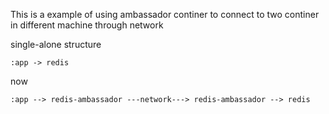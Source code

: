 This is a example of using ambassador continer to connect to two continer in different machine through network

single-alone structure

    :app -> redis

now

    :app --> redis-ambassador ---network---> redis-ambassador --> redis

